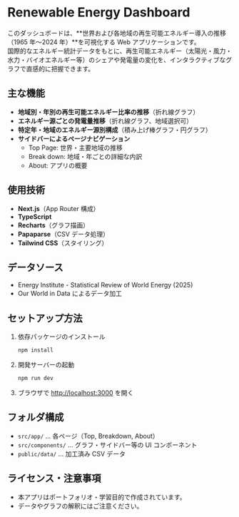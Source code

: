 # Renewable Energy Dashboard

このダッシュボードは、**世界および各地域の再生可能エネルギー導入の推移（1965 年〜2024 年）**を可視化する Web アプリケーションです。  
国際的なエネルギー統計データをもとに、再生可能エネルギー（太陽光・風力・水力・バイオエネルギー等）のシェアや発電量の変化を、インタラクティブなグラフで直感的に把握できます。

## 主な機能

- **地域別・年別の再生可能エネルギー比率の推移**（折れ線グラフ）
- **エネルギー源ごとの発電量推移**（折れ線グラフ、地域選択可）
- **特定年・地域のエネルギー源別構成**（積み上げ棒グラフ・円グラフ）
- **サイドバーによるページナビゲーション**
  - Top Page: 世界・主要地域の推移
  - Break down: 地域・年ごとの詳細な内訳
  - About: アプリの概要

## 使用技術

- **Next.js**（App Router 構成）
- **TypeScript**
- **Recharts**（グラフ描画）
- **Papaparse**（CSV データ処理）
- **Tailwind CSS**（スタイリング）

## データソース

- Energy Institute - Statistical Review of World Energy (2025)
- Our World in Data によるデータ加工

## セットアップ方法

1. 依存パッケージのインストール
   ```bash
   npm install
   ```
2. 開発サーバーの起動
   ```bash
   npm run dev
   ```
3. ブラウザで [http://localhost:3000](http://localhost:3000) を開く

## フォルダ構成

- `src/app/` ... 各ページ（Top, Breakdown, About）
- `src/components/` ... グラフ・サイドバー等の UI コンポーネント
- `public/data/` ... 加工済み CSV データ

## ライセンス・注意事項

- 本アプリはポートフォリオ・学習目的で作成されています。
- データやグラフの解釈にはご注意ください。
